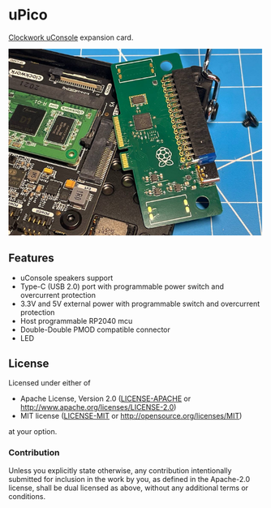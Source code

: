 # uPico

[Clockwork uConsole](https://www.clockworkpi.com/uconsole) expansion card.

<img width="500" src="pcb/fab/upico.png" />

## Features

* uConsole speakers support
* Type-C (USB 2.0) port with programmable power switch and overcurrent protection
* 3.3V and 5V external power with programmable switch and overcurrent protection
* Host programmable RP2040 mcu
* Double-Double PMOD compatible connector
* LED

## License

Licensed under either of

- Apache License, Version 2.0 ([LICENSE-APACHE](LICENSE-APACHE) or
  http://www.apache.org/licenses/LICENSE-2.0)
- MIT license ([LICENSE-MIT](LICENSE-MIT) or http://opensource.org/licenses/MIT)

at your option.

### Contribution

Unless you explicitly state otherwise, any contribution intentionally submitted
for inclusion in the work by you, as defined in the Apache-2.0 license, shall be
dual licensed as above, without any additional terms or conditions.
